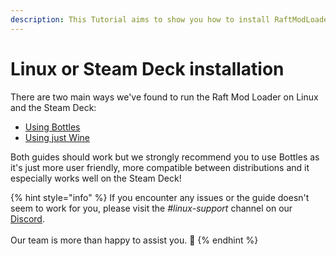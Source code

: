 ```yaml
---
description: This Tutorial aims to show you how to install RaftModLoader on Linux.
---
```


# Linux or Steam Deck installation

There are two main ways we've found to run the Raft Mod Loader on Linux and the Steam Deck:

* [Using Bottles](using-bottles.md)
* [Using just Wine](using-wine.md)

Both guides should work but we strongly recommend you to use Bottles as it's just more user friendly, more compatible between distributions and it especially works well on the Steam Deck!



{% hint style="info" %}
If you encounter any issues or the guide doesn't seem to work for you, please visit the            _#linux-support_ channel on our [Discord](https://www.raftmodding.com/discord).\
\
Our team is more than happy to assist you. 🙂
{% endhint %}
